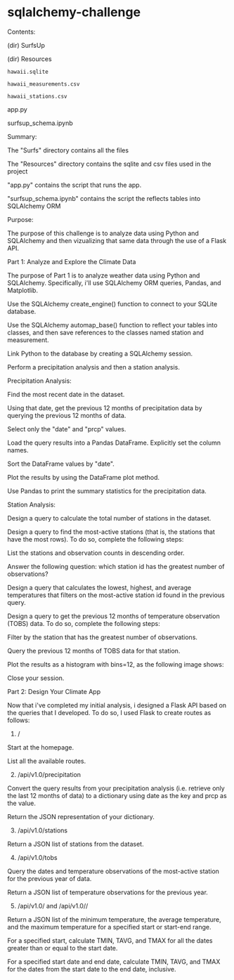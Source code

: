 # sqlalchemy-challenge

Contents:

(dir) SurfsUp

  (dir) Resources

    hawaii.sqlite

    hawaii_measurements.csv

    hawaii_stations.csv

  app.py

  surfsup_schema.ipynb


Summary:

The "Surfs" directory contains all the files 

The "Resources" directory contains the sqlite and csv files used in the project

"app.py" contains the script that runs the app. 

"surfsup_schema.ipynb" contains the script the reflects tables into SQLAlchemy ORM

Purpose:

The purpose of this challenge is to analyze data using Python and SQLAlchemy and then vizualizing that same data through the use of a Flask API.

Part 1: Analyze and Explore the Climate Data

The purpose of Part 1 is to analyze weather data using Python and SQLAlchemy. Specifically, i'll use SQLAlchemy ORM queries, Pandas, and Matplotlib. 

Use the SQLAlchemy create_engine() function to connect to your SQLite database.

Use the SQLAlchemy automap_base() function to reflect your tables into classes, and then save references to the classes named station and measurement.

Link Python to the database by creating a SQLAlchemy session.

Perform a precipitation analysis and then a station analysis.

Precipitation Analysis:

Find the most recent date in the dataset.

Using that date, get the previous 12 months of precipitation data by querying the previous 12 months of data.

Select only the "date" and "prcp" values.

Load the query results into a Pandas DataFrame. Explicitly set the column names.

Sort the DataFrame values by "date".

Plot the results by using the DataFrame plot method.

Use Pandas to print the summary statistics for the precipitation data.

Station Analysis:

Design a query to calculate the total number of stations in the dataset.

Design a query to find the most-active stations (that is, the stations that have the most rows). To do so, complete the following steps:

  List the stations and observation counts in descending order.

  Answer the following question: which station id has the greatest number of observations?

Design a query that calculates the lowest, highest, and average temperatures that filters on the most-active station id found in the previous query.

Design a query to get the previous 12 months of temperature observation (TOBS) data. To do so, complete the following steps:

  Filter by the station that has the greatest number of observations.

  Query the previous 12 months of TOBS data for that station.

  Plot the results as a histogram with bins=12, as the following image shows:

Close your session.

Part 2: Design Your Climate App

Now that i've completed my initial analysis, i designed a Flask API based on the queries that I developed. To do so, I used Flask to create routes as follows:

1. /

Start at the homepage.

List all the available routes.

2. /api/v1.0/precipitation

Convert the query results from your precipitation analysis (i.e. retrieve only the last 12 months of data) to a dictionary using date as the key and prcp as the value.

Return the JSON representation of your dictionary.

3. /api/v1.0/stations

Return a JSON list of stations from the dataset.

4. /api/v1.0/tobs

Query the dates and temperature observations of the most-active station for the previous year of data.

Return a JSON list of temperature observations for the previous year.

5. /api/v1.0/<start> and /api/v1.0/<start>/<end>

Return a JSON list of the minimum temperature, the average temperature, and the maximum temperature for a specified start or start-end range.

For a specified start, calculate TMIN, TAVG, and TMAX for all the dates greater than or equal to the start date.

For a specified start date and end date, calculate TMIN, TAVG, and TMAX for the dates from the start date to the end date, inclusive.






